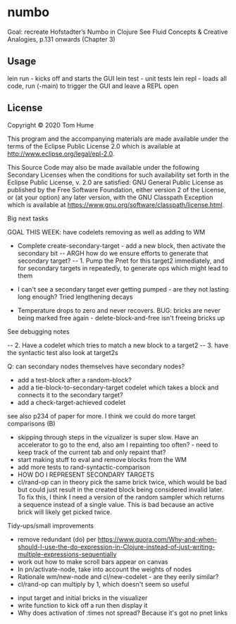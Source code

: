 # numbo

Goal: recreate Hofstadter’s Numbo in Clojure
See Fluid Concepts & Creative Analogies, p.131 onwards (Chapter 3)

## Usage

lein run - kicks off and starts the GUI
lein test - unit tests
lein repl - loads all code, run (-main) to trigger the GUI and leave a REPL open

## License

Copyright © 2020 Tom Hume

This program and the accompanying materials are made available under the
terms of the Eclipse Public License 2.0 which is available at
http://www.eclipse.org/legal/epl-2.0.

This Source Code may also be made available under the following Secondary
Licenses when the conditions for such availability set forth in the Eclipse
Public License, v. 2.0 are satisfied: GNU General Public License as published by
the Free Software Foundation, either version 2 of the License, or (at your
option) any later version, with the GNU Classpath Exception which is available
at https://www.gnu.org/software/classpath/license.html.



Big next tasks

GOAL THIS WEEK: have codelets removing as well as adding to WM

* Complete create-secondary-target - add a new block, then activate the secondary bit
-- ARGH how do we ensure efforts to generate that secondary target?
-- 1. Pump the Pnet for this target2 immediately, and for secondary targets in repeatedly, to generate ops which might lead to them

* I can't see a secondary target ever getting pumped - are they not lasting long enough? Tried lengthening decays
* Temperature drops to zero and never recovers. BUG: bricks are never being marked free again - delete-block-and-free isn't freeing bricks up

See debugging notes


-- 2. Have a codelet which tries to match a new block to a target2
-- 3. have the syntactic test also look at target2s


Q: can secondary nodes themselves have secondary nodes?

* add a test-block after a random-block?
* add a tie-block-to-secondary-target codelet which takes a block and connects it to the secondary target?
* add a check-target-achieved codelet

see also p234 of paper for more. I think we could do more target comparisons (B)

* skipping through steps in the vizualizer is super slow. Have an accelerator to go to the end, also am I repainting too often? - need to keep track of the current tab and only repaint that?
* start making stuff to eval and remove blocks from the WM
* add more tests to rand-syntactic-comparison
* HOW DO I REPRESENT SECONDARY TARGETS
* cl/rand-op can in theory pick the same brick twice, which would be bad but could just result in the created block being considered invalid later. To fix this, I think I need a version of the random sampler which returns a sequence instead of a single value. This is bad because an active brick will likely get picked twice.

Tidy-ups/small improvements

* remove redundant (do) per https://www.quora.com/Why-and-when-should-I-use-the-do-expression-in-Clojure-instead-of-just-writing-multiple-expressions-sequentially
* work out how to make scroll bars appear on canvas
* In pn/activate-node, take into account the weights of nodes
* Rationale wm/new-node and cl/new-codelet - are they eerily similar?
* cl/rand-op can multiply by 1, which doesn't seem so useful
- input target and initial bricks in the visualizer
- write function to kick off a run then display it
- Why does activation of :times not spread? Because it's got no pnet links

